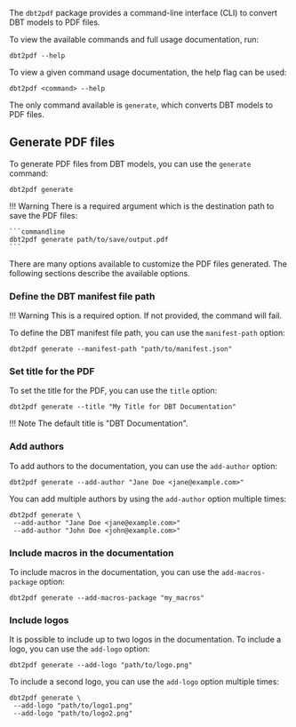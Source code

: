 The `dbt2pdf` package provides a command-line interface (CLI) to convert DBT models to PDF files.

To view the available commands and full usage documentation, run:
```commandline
dbt2pdf --help
```

To view a given command usage documentation, the help flag can be used:
```commandline
dbt2pdf <command> --help
```

The only command available is `generate`, which converts DBT models to PDF files.

## Generate PDF files

To generate PDF files from DBT models, you can use the `generate` command:
```commandline
dbt2pdf generate
```

!!! Warning
    There is a required argument which is the destination path to save the PDF files:

    ```commandline
    dbt2pdf generate path/to/save/output.pdf
    ```

There are many options available to customize the PDF files generated. The following sections describe the available options.

### Define the DBT manifest file path
!!! Warning
    This is a required option. If not provided, the command will fail.

To define the DBT manifest file path, you can use the `manifest-path` option:
```commandline
dbt2pdf generate --manifest-path "path/to/manifest.json"
```

### Set title for the PDF
To set the title for the PDF, you can use the `title` option:
```commandline
dbt2pdf generate --title "My Title for DBT Documentation"
```

!!! Note
    The default title is "DBT Documentation".

### Add authors

To add authors to the documentation, you can use the `add-author` option:
```commandline
dbt2pdf generate --add-author "Jane Doe <jane@example.com>"
```

You can add multiple authors by using the `add-author` option multiple times:
```commandline
dbt2pdf generate \
 --add-author "Jane Doe <jane@example.com>"
 --add-author "John Doe <john@example.com>"
```

### Include macros in the documentation

To include macros in the documentation, you can use the `add-macros-package` option:
```commandline
dbt2pdf generate --add-macros-package "my_macros"
```

### Include logos
It is possible to include up to two logos in the documentation. To include a logo, you can use the `add-logo` option:
```commandline
dbt2pdf generate --add-logo "path/to/logo.png"
```

To include a second logo, you can use the `add-logo` option multiple times:
```commandline
dbt2pdf generate \
 --add-logo "path/to/logo1.png"
 --add-logo "path/to/logo2.png"
```
